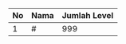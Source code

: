 | No | Nama            | Jumlah Level |
|----|-----------------|--------------|
| 1  | #    |    999        |
